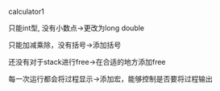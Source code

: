 calculator1

只能int型, 没有小数点->更改为long double

只能加减乘除，没有括号->添加括号

还没有对于stack进行free->在合适的地方添加free

每一次运行都会将过程显示->添加宏，能够控制是否要将过程输出
